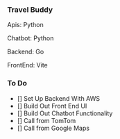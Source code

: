 ### Travel Buddy

Apis: Python

Chatbot: Python

Backend: Go

FrontEnd: Vite

### To Do

- [] Set Up Backend With AWS
- [] Build Out Front End UI
- [] Build Out Chatbot Functionality
- [] Call from TomTom
- [] Call from Google Maps
